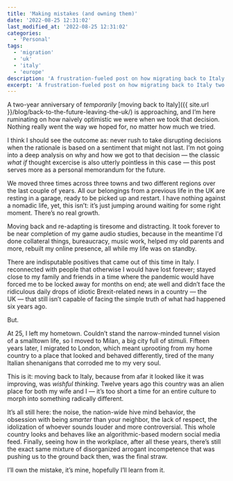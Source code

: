```yaml
---
title: 'Making mistakes (and owning them)'
date: '2022-08-25 12:31:02'
last_modified_at: '2022-08-25 12:31:02'
categories:
  - 'Personal' 
tags:
  - 'migration'
  - 'uk'
  - 'italy'
  - 'europe'
description: 'A frustration-fueled post on how migrating back to Italy two years ago was not the solution.'
excerpt: 'A frustration-fueled post on how migrating back to Italy two years ago was not the solution.'
---
```

A two-year anniversary of *temporarily* [moving back to Italy]({{ site.url }}/blog/back-to-the-future-leaving-the-uk/) is approaching, and I’m here ruminating on how naively optimistic we were when we took that decision. Nothing really went the way we hoped for, no matter how much we tried. 

I think I should see the outcome as: never rush to take disrupting decisions when the rationale is based on a sentiment that might not last. I’m not going into a deep analysis on why and how we got to that decision&nbsp;—&nbsp;the classic *what if* thought excercise is also utterly pointless in this case&nbsp;—&nbsp;this post serves more as a personal memorandum for the future.

We moved three times across three towns and two different regions over the last couple of years. All our belongings from a previous life in the UK are resting in a garage, ready to be picked up and restart. I have nothing against a nomadic life, yet, this isn’t: it’s just jumping around waiting for some right moment. There’s no real growth.

Moving back and re-adapting is tiresome and distracting. It took forever to be near completion of my game audio studies, because in the meantime I'd done collateral things, bureaucracy, music work, helped my old parents and more, rebuilt my online presence, all while my life was on standby.

There are indisputable positives that came out of this time in Italy. I reconnected with people that otherwise I would have lost forever; stayed close to my family and friends in a time where the pandemic would have forced me to be locked away for months on end; ate well and didn’t face the ridiculous daily drops of idiotic Brexit-related news in a country&nbsp;—&nbsp;the UK&nbsp;—&nbsp;that still isn’t capable of facing the simple truth of what had happened six years ago.

But.

At 25, I left my hometown. Couldn’t stand the narrow-minded tunnel vision of a smalltown life, so I moved to Milan, a big city full of stimuli. Fifteen years later, I migrated to London, which meant uprooting from my home country to a place that looked and behaved differently, tired of the many Italian shenanigans that corroded me to my very soul.

This is it: moving back to Italy, because from afar it looked like it was improving, was *wishful thinking*. Twelve years ago this country was an alien place for both my wife and I&nbsp;—&nbsp;it’s too short a time for an entire culture to morph into something radically different.

It’s all still here: the noise, the nation-wide hive mind behavior, the obsession with being *smarter* than your neighbor, the lack of respect, the idolization of whoever sounds louder and more controversial. This whole country looks and behaves like an algorithmic-based modern social media feed. Finally, seeing how in the workplace, after all these years, there’s still the exact same mixture of disorganized arrogant incompetence that was pushing us to the ground back then, was the final straw.

I’ll own the mistake, it’s mine, hopefully I’ll learn from it.
